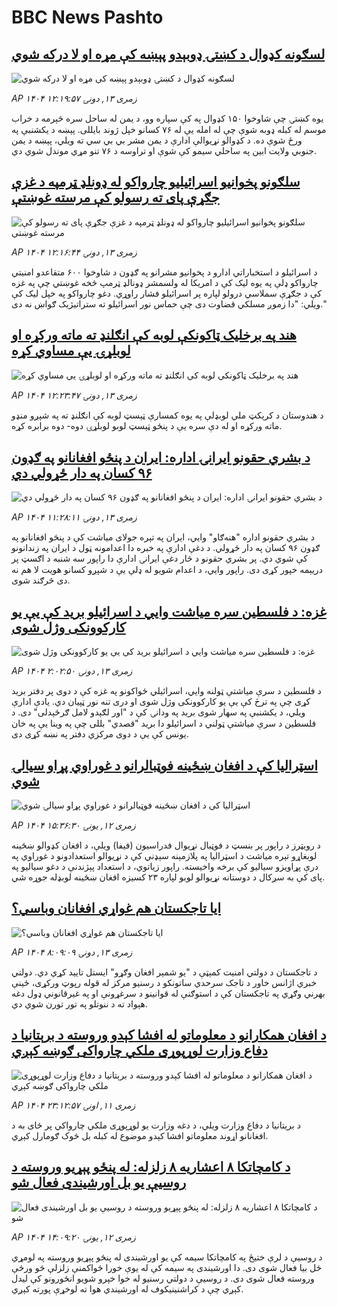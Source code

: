 # BBC News Pashto## [لسګونه کډوال د کښتۍ ډوبېدو پېښه کې مړه او لا درکه شوي ](https://www.bbc.com/pashto/articles/ce83v3j20m0o?at_medium=RSS&at_campaign=rss?at_campaign=githubrss)![لسګونه کډوال د کښتۍ ډوبېدو پېښه کې مړه او لا درکه شوي ](https://ichef.bbci.co.uk/ace/ws/240/cpsprodpb/cc61/live/db5fe710-70f1-11f0-af20-030418be2ca5.jpg)_AP ۱۴۰۴ زمری ۱۳, دونۍ ۱۲:۱۹:۵۷_يوه کښتۍ چې شاوخوا ۱۵۰ کډوال په کې سپاره وو، د يمن له ساحل سره څېرمه د خراب موسم له کبله ډوبه شوې چې له امله يې له ۷۶ کسانو خپل ژوند بایللی.
پېښه د يکشنبې په ورځ شوې ده.
د کډوالو نړيوالې ادارې د يمن مشر بي بي سي ته ويلي، پېښه د يمن جنوبي ولايت ابين په ساحلي سيمو کې شوې او تراوسه د ۷۶ تنو مړي موندل شوي دي.## [ سلګونو پخوانیو اسرائیلیو چارواکو له ډونلډ ټرمپه د غزې جګړې پای ته رسولو کې مرسته غوښتې](https://www.bbc.com/pashto/articles/cm21y8k0ey9o?at_medium=RSS&at_campaign=rss?at_campaign=githubrss)![ سلګونو پخوانیو اسرائیلیو چارواکو له ډونلډ ټرمپه د غزې جګړې پای ته رسولو کې مرسته غوښتې](https://ichef.bbci.co.uk/ace/ws/240/cpsprodpb/0d73/live/02e228b0-7125-11f0-af20-030418be2ca5.jpg)_AP ۱۴۰۴ زمری ۱۳, دونۍ ۱۲:۱۶:۴۴_د اسرائیلو د استخباراتي ادارو د پخوانیو مشرانو په ګډون د شاوخوا ۶۰۰ متقاعدو امنیتي چارواکو ډلې په یوه لیک کې د امریکا له ولسمشر ډونالډ ټرمپ څخه غوښتي چې په غزه کې د جګړې سملاسي درولو لپاره پر اسرائیلو فشار راوړي.
دغو چارواکو په خپل لیک کې ویلي: "دا زموږ مسلکي قضاوت دی چې حماس نور اسرائیلو ته ستراتیژیک ګواښ نه دی."## [هند په برخلیک ټاکونکې لوبه کې انګلنډ ته ماته ورکړه او لوبلړۍ یې مساوي کړه](https://www.bbc.com/pashto/articles/crm4jdg133jo?at_medium=RSS&at_campaign=rss?at_campaign=githubrss)![هند په برخلیک ټاکونکې لوبه کې انګلنډ ته ماته ورکړه او لوبلړۍ یې مساوي کړه](https://ichef.bbci.co.uk/ace/ws/240/cpsprodpb/3b57/live/d68e1940-7129-11f0-af20-030418be2ca5.jpg)_AP ۱۴۰۴ زمری ۱۳, دونۍ ۱۲:۲۳:۴۷_د هندوستان د کرېکټ ملي لوبډلې په یوه کمسارې ټېسټ لوبه کې انګلنډ ته  په شپږو منډو ماته ورکړه او له دې سره یې د پنځو ټېسټ لوبو لوبلړۍ دوه- دوه برابره کړه.## [د بشري حقونو ایرانۍ اداره: ایران د پنځو افغانانو په ګډون ۹۶ کسان په دار ځړولي دي](https://www.bbc.com/pashto/articles/clyv3d6n4x1o?at_medium=RSS&at_campaign=rss?at_campaign=githubrss)![د بشري حقونو ایرانۍ اداره: ایران د پنځو افغانانو په ګډون ۹۶ کسان په دار ځړولي دي](https://ichef.bbci.co.uk/ace/ws/240/cpsprodpb/c783/live/90b958c0-7125-11f0-8dbd-f3d32ebd3327.jpg)_AP ۱۴۰۴ زمری ۱۳, دونۍ ۱۱:۲۸:۱۱_د بشري حقونو اداره "هنه‌ګاو" وايي، ایران په تېره جولای میاشت کې د پنځو افغانانو په ګډون ۹۶ کسان په دار ځړولي. د دغې ادارې په خبره دا اعدامونه ټول د ایران په زندانونو کې شوي دي.
پر بشري حقونو د څار دغې ایرانۍ ادارې دا راپور سه شنبه د اګسټ پر دریېمه خپور کړی دی. راپور وايي، د اعدام شویو له ډلې یې د شپږو کسانو هویت لا هم نه دی  څرګند شوی.## [غزه: د فلسطين سره مياشت وايي د اسرائيلو بريد کې يې يو کارکوونکی وژل شوی](https://www.bbc.com/pashto/articles/c87e1j3y3j1o?at_medium=RSS&at_campaign=rss?at_campaign=githubrss)![غزه: د فلسطين سره مياشت وايي د اسرائيلو بريد کې يې يو کارکوونکی وژل شوی](https://ichef.bbci.co.uk/ace/ws/240/cpsprodpb/21d0/live/abb42eb0-70d6-11f0-8dbd-f3d32ebd3327.jpg)_AP ۱۴۰۴ زمری ۱۳, دونۍ ۲:۰۲:۵۰_د فلسطين د سرې مياشتې ټولنه وايي، اسرائيلي ځواکونو په غزه کې د دوی پر دفتر بريد کړی چې په ترڅ کې يې يو کارکوونکی وژل شوی او دری تنه نور ټپيان دي. يادې ادارې ويلي، د يکشنبې په سهار شوی بريد په ودانۍ کې د "اور لګېدو لامل ګرځېدلی" دی. د فلسطين د سرې مياشتې ټولني د اسرائيلو دا بريد "قصدي" بللی چې په وينا يې په خان يونس کې يې د دوی مرکزي دفتر په نښه کړی دی.## [اسټرالیا کې د افغان ښځینه فوټبالرانو د غوراوي پړاو سیالۍ شوي](https://www.bbc.com/pashto/articles/cm21y9jzlmpo?at_medium=RSS&at_campaign=rss?at_campaign=githubrss)![اسټرالیا کې د افغان ښځینه فوټبالرانو د غوراوي پړاو سیالۍ شوي](https://ichef.bbci.co.uk/ace/ws/240/cpsprodpb/74af/live/e3b51110-707e-11f0-89ea-4d6f9851f623.jpg)_AP ۱۴۰۴ زمری ۱۲, يونۍ ۱۵:۳۶:۳۰_د رویټرز د راپور پر بنسټ د فوټبال نړیوال فدراسیون (فیفا) ویلې، د افغان کډوالو ښځینه لوبغاړو تېره میاشت د اسټرالیا په پلازمېنه سېډني کې د نړیوالو استعدادونو د غوراوي په درې پړاویزو سیالیو کې برخه واخیسته. راپور زیاتوي، د استعداد پېژندنې د دغو سیالیو په پای کې به سږکال د دوستانه نړیوالو لوبو لپاره ۲۳ کسیزه افغان ښځینه لوبډله جوړه شي.## [ایا تاجکستان هم غواړي افغانان وباسي؟](https://www.bbc.com/pashto/articles/c39z9v3rz71o?at_medium=RSS&at_campaign=rss?at_campaign=githubrss)![ایا تاجکستان هم غواړي افغانان وباسي؟](https://ichef.bbci.co.uk/ace/ws/240/cpsprodpb/a868/live/31f86760-710a-11f0-89ea-4d6f9851f623.jpg)_AP ۱۴۰۴ زمری ۱۳, دونۍ ۸:۰۹:۰۹_د تاجکستان د دولتي امنیت کمېټې د "یو شمېر افغان وګړو" ايستل تایید کړي دي.
دولتي خبري اژانس خاور د تاجک سرحدي ساتونکو د رسنیو مرکز  له قوله رپوټ ورکړی، ځینې بهرني وګړي په تاجکستان کې د استوګنې له قوانینو د سرغړونې او په غیرقانوني ډول دغه هېواد ته د ننوتلو په تور تورن شوي دي.## [د افغان همکارانو د معلوماتو له افشا کېدو وروسته د برېتانیا د دفاع وزارت لوړپوړی ملکي چارواکی ګوښه کېږي](https://www.bbc.com/pashto/articles/cx27p410p0jo?at_medium=RSS&at_campaign=rss?at_campaign=githubrss)![د افغان همکارانو د معلوماتو له افشا کېدو وروسته د برېتانیا د دفاع وزارت لوړپوړی ملکي چارواکی ګوښه کېږي](https://ichef.bbci.co.uk/ace/ws/240/cpsprodpb/253e/live/3d317d80-6f91-11f0-af20-030418be2ca5.jpg)_AP ۱۴۰۴ زمری ۱۱, اونۍ ۲۳:۱۲:۵۷_د بریتانیا د دفاع وزارت ویلي، د دغه وزارت یو لوړپوړی ملکي چارواکي پر ځای به د افغانانو اړوند معلوماتو افشا کېدو موضوع له کبله بل څوک ګومارل کېږي.## [د کامچاتکا ۸ اعشاریه ۸ زلزله: له پنځو پېړیو وروسته د روسیې یو بل اورشیندی فعال شو](https://www.bbc.com/pashto/articles/c93dkpegvgdo?at_medium=RSS&at_campaign=rss?at_campaign=githubrss)![د کامچاتکا ۸ اعشاریه ۸ زلزله: له پنځو پېړیو وروسته د روسیې یو بل اورشیندی فعال شو](https://ichef.bbci.co.uk/ace/ws/240/cpsprodpb/2926/live/174c0a00-7071-11f0-8dbd-f3d32ebd3327.jpg)_AP ۱۴۰۴ زمری ۱۲, يونۍ ۱۴:۰۹:۲۰_د روسیې د لرې ختیځ په کامچاتکا سیمه کې یو اورشیندی له پنځو پېړیو وروسته په لومړي ځل بیا فعال شوی دی. 
دا اورشیندی په سیمه کې له یوې خورا ځواکمنې زلزلې څو ورځې وروسته فعال شوی دی. 
د روسیې د دولتي رسنیو له خوا خپرو شویو انځورونو کې لیدل کېږي چې د کراشنینیکوف له اورشیندي هوا ته لوخړې پورته کېږي.